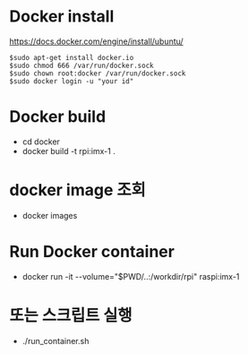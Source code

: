 # Docker install
https://docs.docker.com/engine/install/ubuntu/
~~~
$sudo apt-get install docker.io
$sudo chmod 666 /var/run/docker.sock
$sudo chown root:docker /var/run/docker.sock
$sudo docker login -u "your id"
~~~

# Docker build  
 - cd docker
 - docker build -t rpi:imx-1 .

# docker image 조회
 - docker images

# Run Docker container 
 - docker run -it --volume="$PWD/..:/workdir/rpi" raspi:imx-1

# 또는 스크립트 실행
 - ./run_container.sh
